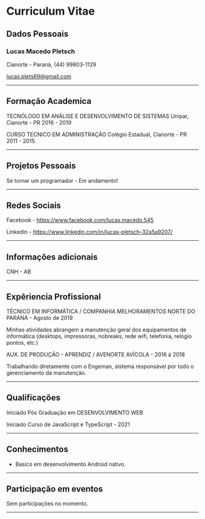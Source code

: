 # Curriculum Vitae 

## Dados Pessoais

### Lucas Macedo Pletsch

 Cianorte - Paraná, (44) 99803-1129 

lucas.plets69@gmail.com

___
## Formação Academica

TECNÓLOGO EM ANÁLISE E DESENVOLVIMENTO DE SISTEMAS
Unipar, Cianorte - PR
2016 - 2019

CURSO TECNICO EM ADMINISTRAÇÃO
Colégio Estadual, Cianorte - PR
2011 - 2015

____
## Projetos Pessoais

Se tornar um programador - Em andamento! 

____
## Redes Sociais

Facebook - https://www.facebook.com/lucas.macedo.545

Linkedin - https://www.linkedin.com/in/lucas-pletsch-32a5a9207/
____

## Informações adicionais

CNH - AB



____

## Expêriencia Profissional

TÉCNICO EM INFORMÁTICA / COMPANHIA MELHORAMENTOS NORTE DO PARANÁ - Agosto de 2019

Minhas atividades abrangem a manutenção geral dos equipamentos de informática (desktops, impressoras, nobreaks, rede wifi, telefonia, relógio pontos, etc.)

AUX. DE PRODUÇÃO - APRENDIZ / AVENORTE AVÍCOLA - 2016 á 2018

Trabalhando diretamente com o Engeman, sistema responsável por todo o gerenciamento da manutenção.

____
## Qualificações

Iniciado Pós Graduação em DESENVOLVIMENTO WEB

Iniciado Curso de JavaScript e TypeScript - 2021
____
## Conhecimentos

- Basico em desenvolvimento Android nativo.

____
## Participação em eventos

 Sem participações no momento.
____




